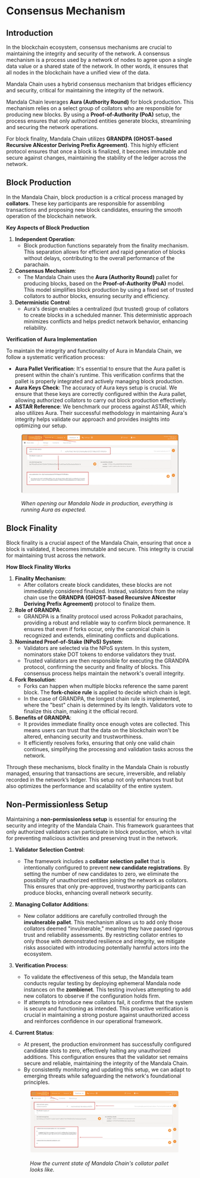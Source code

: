 # Consensus Mechanism

## Introduction

In the blockchain ecosystem, consensus mechanisms are crucial to maintaining the integrity and security of the network. A consensus mechanism is a process used by a network of nodes to agree upon a single data value or a shared state of the network. In other words, it ensures that all nodes in the blockchain have a unified view of the data.

Mandala Chain uses a hybrid consensus mechanism that bridges efficiency and security, critical for maintaining the integrity of the network.&#x20;

Mandala Chain leverages **Aura (Authority Round)** for block production. This mechanism relies on a select group of collators who are responsible for producing new blocks. By using a **Proof-of-Authority (PoA)** setup, the process ensures that only authorized entities generate blocks, streamlining and securing the network operations.

For block finality, Mandala Chain utilizes **GRANDPA (GHOST-based Recursive ANcestor Deriving Prefix Agreement)**. This highly efficient protocol ensures that once a block is finalized, it becomes immutable and secure against changes, maintaining the stability of the ledger across the network.

## Block Production

In the Mandala Chain, block production is a critical process managed by **collators**. These key participants are responsible for assembling transactions and proposing new block candidates, ensuring the smooth operation of the blockchain network.

**Key Aspects of Block Production**

1. **Independent Operation**:
   * Block production functions separately from the finality mechanism. This separation allows for efficient and rapid generation of blocks without delays, contributing to the overall performance of the parachain.
2. **Consensus Mechanism**:
   * The Mandala Chain uses the **Aura (Authority Round)** pallet for producing blocks, based on the **Proof-of-Authority (PoA)** model. This model simplifies block production by using a fixed set of trusted collators to author blocks, ensuring security and efficiency.
3. **Deterministic Control**:
   * Aura's design enables a centralized (but trusted) group of collators to create blocks in a scheduled manner. This deterministic approach minimizes conflicts and helps predict network behavior, enhancing reliability.

**Verification of Aura Implementation**

To maintain the integrity and functionality of Aura in Mandala Chain, we follow a systematic verification process:

* **Aura Pallet Verification**: It's essential to ensure that the Aura pallet is present within the chain's runtime. This verification confirms that the pallet is properly integrated and actively managing block production.
* **Aura Keys Check**: The accuracy of Aura keys setup is crucial. We ensure that these keys are correctly configured within the Aura pallet, allowing authorized collators to carry out block production effectively.
* **ASTAR Reference**: We benchmark our process against ASTAR, which also utilizes Aura. Their successful methodology in maintaining Aura's integrity helps validate our approach and provides insights into optimizing our setup.

<figure><img src="../.gitbook/assets/image (6).png" alt=""><figcaption><p><em>When opening our Mandala Node in production, everything is running Aura as expected.</em></p></figcaption></figure>

## Block Finality

Block finality is a crucial aspect of the Mandala Chain, ensuring that once a block is validated, it becomes immutable and secure. This integrity is crucial for maintaining trust across the network.

**How Block Finality Works**

1. **Finality Mechanism**:
   * After collators create block candidates, these blocks are not immediately considered finalized. Instead, validators from the relay chain use the **GRANDPA (GHOST-based Recursive ANcestor Deriving Prefix Agreement)** protocol to finalize them.
2. **Role of GRANDPA**:
   * GRANDPA is a finality protocol used across Polkadot parachains, providing a robust and reliable way to confirm block permanence. It ensures that even if forks occur, only the canonical chain is recognized and extends, eliminating conflicts and duplications.
3. **Nominated Proof-of-Stake (NPoS) System**:
   * Validators are selected via the NPoS system. In this system, nominators stake DOT tokens to endorse validators they trust.
   * Trusted validators are then responsible for executing the GRANDPA protocol, confirming the security and finality of blocks. This consensus process helps maintain the network's overall integrity.
4. **Fork Resolution**:
   * Forks can happen when multiple blocks reference the same parent block. The **fork-choice rule** is applied to decide which chain is legit.
   * In the case of GRANDPA, the longest chain rule is implemented, where the "best" chain is determined by its length. Validators vote to finalize this chain, making it the official record.
5. **Benefits of GRANDPA**:
   * It provides immediate finality once enough votes are collected. This means users can trust that the data on the blockchain won't be altered, enhancing security and trustworthiness.
   * It efficiently resolves forks, ensuring that only one valid chain continues, simplifying the processing and validation tasks across the network.

Through these mechanisms, block finality in the Mandala Chain is robustly managed, ensuring that transactions are secure, irreversible, and reliably recorded in the network’s ledger. This setup not only enhances trust but also optimizes the performance and scalability of the entire system.

## Non-Permissionless Setup

Maintaining a **non-permissionless setup** is essential for ensuring the security and integrity of the Mandala Chain. This framework guarantees that only authorized validators can participate in block production, which is vital for preventing malicious activities and preserving trust in the network.

1. **Validator Selection Control**:
   * The framework includes a **collator selection pallet** that is intentionally configured to prevent **new candidate registrations**. By setting the number of new candidates to zero, we eliminate the possibility of unauthorized entities joining the network as collators. This ensures that only pre-approved, trustworthy participants can produce blocks, enhancing overall network security.
2. **Managing Collator Additions**:
   * New collator additions are carefully controlled through the **invulnerable pallet**. This mechanism allows us to add only those collators deemed "invulnerable," meaning they have passed rigorous trust and reliability assessments. By restricting collator entries to only those with demonstrated resilience and integrity, we mitigate risks associated with introducing potentially harmful actors into the ecosystem.
3. **Verification Process**:
   * To validate the effectiveness of this setup, the Mandala team conducts regular testing by deploying ephemeral Mandala node instances on the **zombienet**. This testing involves attempting to add new collators to observe if the configuration holds firm.
   * If attempts to introduce new collators fail, it confirms that the system is secure and functioning as intended. This proactive verification is crucial in maintaining a strong posture against unauthorized access and reinforces confidence in our operational framework.
4.  **Current Status**:

    * At present, the production environment has successfully configured candidate slots to zero, effectively halting any unauthorized additions. This configuration ensures that the validator set remains secure and reliable, maintaining the integrity of the Mandala Chain.
    * By consistently monitoring and updating this setup, we can adapt to emerging threats while safeguarding the network's foundational principles.

    <figure><img src="../.gitbook/assets/image (8).png" alt=""><figcaption><p><em>How the current state of Mandala Chain's collator pallet looks like.</em></p></figcaption></figure>
